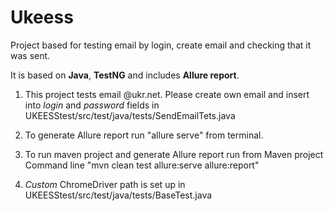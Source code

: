 # Ukeess
Project based for testing email by login, create email and checking that it was sent.

It is based on **Java**, **TestNG** and includes **Allure report**.


1. This project tests email @ukr.net. Please create own email and insert into *login* and *password* fields in  UKEESStest/src/test/java/tests/SendEmailTets.java

2. To generate Allure report run "allure serve" from terminal.

3. To run maven project and generate Allure report run from Maven project Command line "mvn clean test allure:serve allure:report"

4. *Custom* ChromeDriver path is set up in UKEESStest/src/test/java/tests/BaseTest.java


